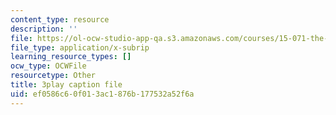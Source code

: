 ```yaml
---
content_type: resource
description: ''
file: https://ol-ocw-studio-app-qa.s3.amazonaws.com/courses/15-071-the-analytics-edge-spring-2017/ef0586c60f013ac1876b177532a52f6a_BvZlP1ZyToo.srt
file_type: application/x-subrip
learning_resource_types: []
ocw_type: OCWFile
resourcetype: Other
title: 3play caption file
uid: ef0586c6-0f01-3ac1-876b-177532a52f6a
---
```

